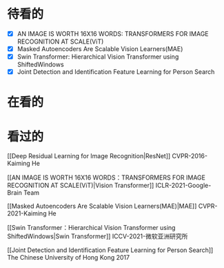 # 待看的

- [x] AN IMAGE IS WORTH 16X16 WORDS: TRANSFORMERS FOR IMAGE RECOGNITION AT SCALE(ViT)
- [x] Masked Autoencoders Are Scalable Vision Learners(MAE)
- [x] Swin Transformer: Hierarchical Vision Transformer using ShiftedWindows
- [x] Joint Detection and Identification Feature Learning for Person Search
# 在看的


# 看过的

[[Deep Residual Learning for Image Recognition|ResNet]]
	CVPR-2016-Kaiming He 

[[AN IMAGE IS WORTH 16X16 WORDS：TRANSFORMERS FOR IMAGE RECOGNITION AT SCALE(ViT)|Vision Transformer]]
	ICLR-2021-Google-Brain Team

[[Masked Autoencoders Are Scalable Vision Learners(MAE)|MAE]]
	CVPR-2021-Kaiming He

[[Swin Transformer：Hierarchical Vision Transformer using ShiftedWindows|Swin Transformer]]
	ICCV-2021-微软亚洲研究所

[[Joint Detection and Identification Feature Learning for Person Search]]
	The Chinese University of Hong Kong 2017